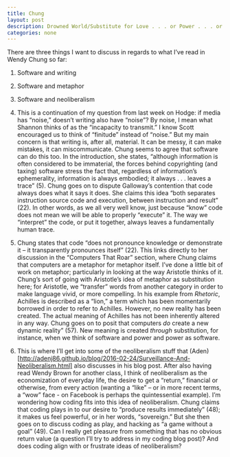 ```yaml
---
title: Chung
layout: post
description: Drowned World/Substitute for Love . . . or Power . . . or Neoliberalism
categories: none
---
```

There are three things I want to discuss in regards to what I’ve read in Wendy Chung so far:

1)	Software and writing
2)	Software and metaphor
3)	Software and neoliberalism

1)	This is a continuation of my question from last week on Hodge: if media has “noise,” doesn’t writing also have “noise”? By noise, I mean what Shannon thinks of as the “incapacity to transmit.” I know Scott encouraged us to think of “finitude” instead of “noise.” But my main concern is that writing is, after all, material. It can be messy, it can make mistakes, it can miscommunicate. Chung seems to agree that software can do this too. In the introduction, she states, “although information is often considered to be immaterial, the forces behind copyrighting (and taxing) software stress the fact that, regardless of information’s ephemerality, information is always embodied; it always . . . leaves a trace” (5). Chung goes on to dispute Galloway’s contention that code always does what it says it does. She claims this idea “both separates instruction source code and execution, between instruction and result” (22). In other words, as we all very well know, just because “know” code does not mean we will be able to properly “execute” it. The way we “interpret” the code, or put it together, always leaves a fundamentally human trace.

2)	Chung states that code “does not pronounce knowledge or demonstrate it – it transparently pronounces itself” (22). This links directly to her discussion in the “Computers That Roar” section, where Chung claims that computers are a metaphor for metaphor itself. I’ve done a little bit of work on metaphor; particularly in looking at the way Aristotle thinks of it. Chung’s sort of going with Aristotle’s idea of metaphor as substitution here; for Aristotle, we “transfer” words from another category in order to make language vivid, or more compelling. In his example from *Rhetoric*, Achilles is described as a “lion,” a term which has been momentarily borrowed in order to refer to Achilles. However, no new reality has been created. The actual meaning of Achilles has not been inherently altered in any way. Chung goes on to posit that computers *do* create a new dynamic reality” (57). New meaning is created *through* substitution, for instance, when we think of software and power and power as software.

3) This is where I’ll get into some of the neoliberalism stuff that (Aden)[http://adenj86.github.io/blog/2016-02-24/Surveillance-And-Neoliberalism.html] also discusses in his blog post. After also having read Wendy Brown for another class, I think of neoliberalism as the economization of everyday life, the desire to get a “return,” financial or otherwise, from every action (wanting a “like” – or in more recent terms, a “wow” face - on Facebook is perhaps the quintessential example). I’m wondering how coding fits into this idea of neoliberalism. Chung claims that coding plays in to our desire to “produce results immediately” (48); it makes us feel powerful, or in her words, “sovereign.” But she then goes on to discuss coding as play, and hacking as “a game without a goal” (49). Can I really get pleasure from something that has no obvious return value (a question I’ll try to address in my coding blog post)? And does coding align with or frustrate ideas of neoliberalism? 
